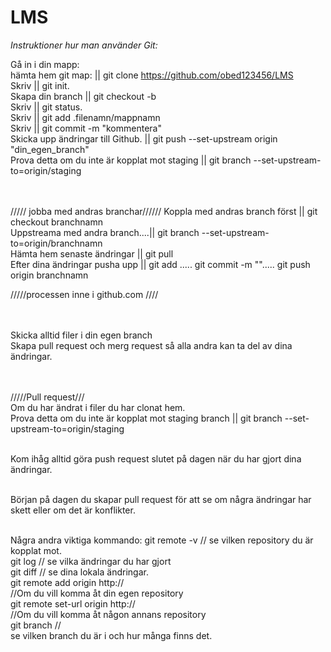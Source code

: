 # LMS



*Instruktioner hur man använder Git:*

Gå in i din mapp:<br>
hämta hem git map: || git clone https://github.com/obed123456/LMS<br>
Skriv || git init.<br>
Skapa din branch || git checkout -b<br>
Skriv || git status.<br>
Skriv || git add .filenamn/mappnamn<br>
Skriv || git commit -m "kommentera"<br>
Skicka upp ändringar till Github. || git push --set-upstream origin "din_egen_branch" <br>
Prova detta om du inte är kopplat mot staging || git branch --set-upstream-to=origin/staging<br><br><br>

///// jobba med andras branchar//////
Koppla med andras branch först || git checkout branchnamn<br>
Uppstreama med andra branch....|| git branch --set-upstream-to=origin/branchnamn<br>
Hämta hem senaste ändringar    || git pull <br>
Efter dina ändringar pusha upp || git add ..... git commit -m ""..... git push origin branchnamn<br>

/////processen inne i github.com ////<br><br><br>

Skicka alltid filer i din egen branch<br>
Skapa pull request och merg request så alla andra kan ta del av dina ändringar. <br><br><br>

/////Pull request///<br>
Om du har ändrat i filer du har clonat hem. <br>
Prova detta om du inte är kopplat mot staging branch || git branch --set-upstream-to=origin/staging<br><br>


Kom ihåg alltid göra push request slutet på dagen när du har gjort dina ändringar. <br><br>

Början på dagen du skapar pull request för att se om några ändringar har skett eller om det är konflikter. <br><br>


Några andra viktiga kommando:
git remote -v  // se vilken repository du är kopplat mot. <br>
git log // se vilka ändringar du har gjort <br>
git diff // se dina lokala ändringar. <br>
git remote add origin http:// <br>//Om du vill komma åt din egen repository <br>
git remote set-url origin http:// <br> //Om du vill komma åt någon annans repository <br>
git branch //<br> se vilken branch du är i och hur många finns det.
